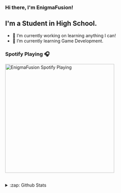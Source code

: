 ### Hi there, I'm EnigmaFusion!


## I'm a Student in High School.

- 🔭 I’m currently working on learning anything I can!
- 🌱 I’m currently learning Game Development.

### Spotify Playing 🎧
[<img src="https://novatorem-sandy-nine.vercel.app/api/spotify-playing" alt="EnigmaFusion Spotify Playing" width="350" />](https://open.spotify.com/user/yusafwalayat)



<br />



<details>
  <summary>:zap: Github Stats</summary>

  <img align="left" alt="EnigmaFusion's Github Stats" src="https://github-readme-stats-nu-swart.vercel.app/api?username=Enigmafusion1&show_icons=true&hide_border=true" />

</details>

[website]: enigmafusion.me
[youtube]: https://youtube.com/EnigmaFusion